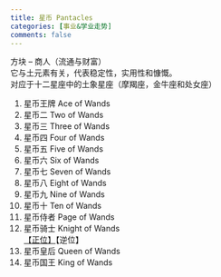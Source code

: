 ```yaml
---
title: 星币 Pantacles
categories: [事业&学业走势]
comments: false
---
```

方块 – 商人（流通与财富）\
它与土元素有关，代表稳定性，实用性和慷慨。\
对应于十二星座中的土象星座（摩羯座，金牛座和处女座）

1. 星币王牌 Ace of Wands	
2. 星币二 Two of Wands	
3. 星币三 Three of Wands	
4. 星币四 Four of Wands	
5. 星币五 Five of Wands	
6. 星币六 Six of Wands	
7. 星币七 Seven of Wands	
8. 星币八 Eight of Wands	
9. 星币九 Nine of Wands	
10. 星币十 Ten of Wands	
11. 星币侍者 Page of Wands	
12. 星币骑士 Knight of Wands\
[【正位】](/Tarot/2013-01/星币骑士-学业事业-正位.html)【逆位】	
13. 星币皇后 Queen of Wands	
14. 星币国王 King of Wands